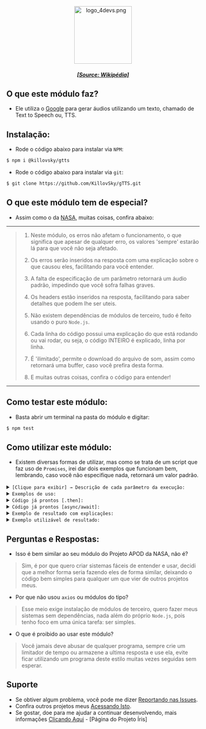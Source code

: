 <p align="center"><img src="https://upload.wikimedia.org/wikipedia/commons/thumb/5/53/Google_%22G%22_Logo.svg/800px-Google_%22G%22_Logo.svg.png" width="150" height="150" alt="logo_4devs.png"/></p>  
<h5 align="center"><a href="https://en.wikipedia.org/wiki/Google_logo">[Source: Wikipédia]</a></h5>  
  
## O que este módulo faz?  
- Ele utiliza o [Google](https://www.google.com) para gerar áudios utilizando um texto, chamado de Text to Speech ou, TTS.  
  
## Instalação:  
- Rode o código abaixo para instalar via `NPM`:  
  
```bash  
$ npm i @killovsky/gtts  
```  
  
- Rode o código abaixo para instalar via `git`:  
```bash  
$ git clone https://github.com/KillovSky/gTTS.git  
```  
  
## O que este módulo tem de especial?  
- Assim como o da [NASA](https://github.com/KillovSky/NASA), muitas coisas, confira abaixo:  
  
------  
> 1. Neste módulo, os erros não afetam o funcionamento, o que significa que apesar de qualquer erro, os valores 'sempre' estarão lá para que você não seja afetado.  
>  
> 2. Os erros serão inseridos na resposta com uma explicação sobre o que causou eles, facilitando para você entender.  
>  
> 3. A falta de especificação de um parâmetro retornará um áudio padrão, impedindo que você sofra falhas graves.  
>  
> 4. Os headers estão inseridos na resposta, facilitando para saber detalhes que podem lhe ser uteis.  
>  
> 5. Não existem dependências de módulos de terceiro, tudo é feito usando o puro `Node.js`.  
>  
> 6. Cada linha do código possui uma explicação do que está rodando ou vai rodar, ou seja, o código INTEIRO é explicado, linha por linha.  
>  
> 7. É 'ilimitado', permite o download do arquivo de som, assim como retornará uma buffer, caso você prefira desta forma.  
>  
> 8. E muitas outras coisas, confira o código para entender!  
------  
  
## Como testar este módulo:  
- Basta abrir um terminal na pasta do módulo e digitar:  
  
```bash  
$ npm test  
```  
  
## Como utilizar este módulo:  
- Existem diversas formas de utilizar, mas como se trata de um script que faz uso de `Promises`, irei dar dois exemplos que funcionam bem, lembrando, caso você não especifique nada, retornará um valor padrão.   
  
<details>  
<summary><code>[Clique para exibir] → Descrição de cada parâmetro da execução:</code></summary>  
  
```javascript  
// Function especificada  
create('LANGUAGE', 'TEXT', 'DOWNLOAD', 'PATH')  
  
// Function sem especificar, retornará a resposta padrão  
create()  
  
// Retorna os idiomas compatíveis em Object  
languages()  
  
/* ------------------------------------- *  
* 1° - LANGUAGE  
* Valores: string  
* Padrão: 'en'  
* Idiomas: af, ar, ca, cs, cy, da, de, el, en, en-au, en-uk, en-us, eo, es, es-es...  
* ...es-us, fi, fr, hi, hr, ht, hu, hy, id, is, it, ja, ko, la, lv, mk, nl, no...  
* ...pl, pt, pt-br, ro, ru, sk, sq, sr, sv, sw, ta, th, tr, vi, zh, zh-cn, zh-tw, zh-yue  
* ---------------------------------  
* 2° - TEXT  
* Valores: string    
* Padrão: ''  
* ---------------------------------  
* 3° - DOWNLOAD  
* Valores: boolean [false/true]  
* Padrão: false  
* ---------------------------------  
* 4° - PATH [NO FILENAME]  
* Valores: string  
* Padrão: ''  
* Aviso: Não insira um nome de arquivo no PATH, ele é gerado automaticamente!  
* ------------------------------------- */  
```  
  
</details>   
  
<details>  
<summary><code>Exemplos de uso:</code></summary>  
  
```javascript  
// Usando .then | Modo de uso padrão  
const gtts = require('@killovsky/gtts');  
gtts.create('LANGUAGE', 'TEXT', 'DOWNLOAD', 'PATH').then(data => {  
	// Faça seu código baseado na object 'data' aqui  
	// Exemplo: console.log(data);  
})  
  
// Usando await [async] | Modo de uso padrão  
const gtts = require('@killovsky/gtts');  
const data = await gtts.create('LANGUAGE', 'TEXT', 'DOWNLOAD', 'PATH');  
// Faça seu código aqui usando a const 'data'  
// Exemplo: console.log(data);  
```  
  
</details>  
  
<details>  
<summary><code>Código já prontos [.then]:</code></summary>  
  
```javascript  
// Código usando .then  
const gtts = require('@killovsky/gtts');  
gtts.create('en', 'I love you', true, './').then(data => console.log(data));  
```  
  
</details>  
  
<details>  
<summary><code>Código já prontos [async/await]:</code></summary>  
  
```javascript  
// Código usando await 
const gtts = require('@killovsky/gtts');  
const data = await gtts.create('en', 'I love you', true, './');  
console.log(data);  
  
// Se você não sabe criar uma função async ou ainda não tiver uma, use este código abaixo:  
(async () => {  
	// Cole um código com await aqui dentro  
})();  
```  
  
</details>  
  
<details>  
<summary><code>Exemplo de resultado com explicações:</code></summary>  
  
```JSON  
{  
	"date": "String | Data [YYYY-MM-DD HH:MM:SS]",  
	"error": "true | false",  
	"dev_msg": "String / false | Mensagem adicional de erro",  
	"error_msg": "String / false | Códigos de erros de execução",   
	"code": "Number | String | Código de erro HTTP",  
	"explain": {  
		"code": "Number / String | Código escrito de HTTP",  
		"why": "String | Explicação do código HTTP"  
	},  
	"headers": {  
		"date": "String | Data escrita da requisição",  
		"content-type": "String | Tipo de resposta",  
		"Outros": "E vários outros headers, faça uma requisição para obter todos."  
	},  
	"gtts": {  
		"local": "String | Local do download, se requisitado",  
		"buffer": "Buffer | Buffer do arquivo para utilização"  
	}  
}  
```  
  
</details>  
  
<details>  
<summary><code>Exemplo utilizável de resultado:</code></summary>  
  
```JSON  
{  
	"date": "22/07/2022 01:06:05",  
	"error": false,  
	"dev_msg": false,  
	"error_msg": false,  
	"code": 200,  
	"explain": {  
		"code": "OK",  
		"why": "The request is OK, this response depends on the HTTP method used."  
	},  
	"headers": {  
		"content-type": "audio/mpeg",  
		"cache-control": "no-cache, no-store, max-age=0, must-revalidate",  
		"pragma": "no-cache",  
		"date": "Sat, 23 Jul 2022 03:52:11 GMT"  
	},  
	"gtts": {  
		"local": "C:\\Users\\[My_User]\\Documents\\GitHub\\gTTS\\Samples\\test.mp3",  
		"buffer": "Not available in default JSON."  
	}  
}  
```  
  
</details>   
  
## Perguntas e Respostas:  
  
- Isso é bem similar ao seu módulo do Projeto APOD da NASA, não é?  
> Sim, é por que quero criar sistemas fáceis de entender e usar, decidi que a melhor forma seria fazendo eles de forma similar, deixando o código bem simples para qualquer um que vier de outros projetos meus.  
>  
- Por que não usou `axios` ou módulos do tipo?  
> Esse meio exige instalação de módulos de terceiro, quero fazer meus sistemas sem dependências, nada além do próprio `Node.js`, pois tenho foco em uma única tarefa: ser simples.  
>  
- O que é proibido ao usar este módulo?  
> Você jamais deve abusar de qualquer programa, sempre crie um limitador de tempo ou armazene a ultima resposta e use ela, evite ficar utilizando um programa deste estilo muitas vezes seguidas sem esperar.  
  
## Suporte  
  
- Se obtiver algum problema, você pode me dizer [Reportando nas Issues](https://github.com/KillovSky/gTTS/issues).  
- Confira outros projetos meus [Acessando Isto](https://github.com/KillovSky).  
- Se gostar, doe para me ajudar a continuar desenvolvendo, mais informações [Clicando Aqui](http://htmlpreview.github.io/?https://github.com/KillovSky/iris/blob/main/.readme/donates/page.html) - [Página do Projeto Íris]  
  